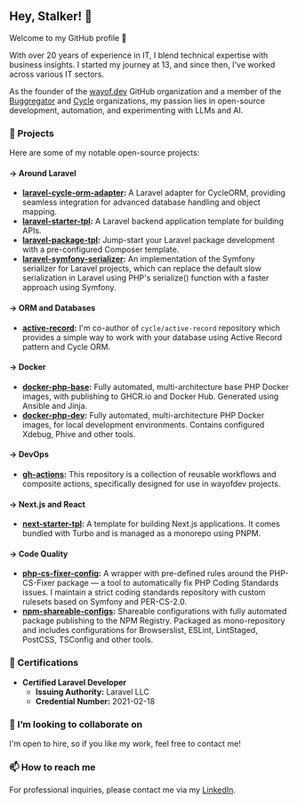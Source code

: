 ## Hey, Stalker! 👀

Welcome to my GitHub profile 👋

With over 20 years of experience in IT, I blend technical expertise with business insights.
I started my journey at 13, and since then, I've worked across various IT sectors.

As the founder of the [wayof.dev](https://github.com/wayofdev) GitHub organization and a member of the [Buggregator](https://github.com/buggregator) and [Cycle](https://github.com/cycle) organizations, my passion lies in open-source development, automation, and experimenting with LLMs and AI.

### 🚀 Projects

Here are some of my notable open-source projects:

#### → Around Laravel

- **[laravel-cycle-orm-adapter](https://github.com/wayofdev/laravel-cycle-orm-adapter):** A Laravel adapter for CycleORM, providing seamless integration for advanced database handling and object mapping.
- **[laravel-starter-tpl](https://github.com/wayofdev/laravel-starter-tpl):** A Laravel backend application template for building APIs.
- **[laravel-package-tpl](https://github.com/wayofdev/laravel-package-tpl):** Jump-start your Laravel package development with a pre-configured Composer template.
- **[laravel-symfony-serializer](https://github.com/wayofdev/laravel-symfony-serializer):** An implementation of the Symfony serializer for Laravel projects, which can replace the default slow serialization in Laravel using PHP's serialize() function with a faster approach using Symfony.

#### → ORM and Databases

- **[active-record](https://github.com/cycle/active-record):** I'm co-author of `cycle/active-record` repository which provides a simple way to work with your database using Active Record pattern and Cycle ORM.

#### → Docker

- **[docker-php-base](https://github.com/wayofdev/docker-php-base):** Fully automated, multi-architecture base PHP Docker images, with publishing to GHCR.io and Docker Hub. Generated using Ansible and Jinja.
- **[docker-php-dev](https://github.com/wayofdev/docker-php-dev):** Fully automated, multi-architecture PHP Docker images, for local development environments. Contains configured Xdebug, Phive and other tools.

#### → DevOps

- **[gh-actions](https://github.com/wayofdev/gh-actions):** This repository is a collection of reusable workflows and composite actions, specifically designed for use in wayofdev projects.

#### → Next.js and React

- **[next-starter-tpl](https://github.com/wayofdev/next-starter-tpl):** A template for building Next.js applications. It comes bundled with Turbo and is managed as a monorepo using PNPM.

#### → Code Quality

- **[php-cs-fixer-config](https://github.com/wayofdev/php-cs-fixer-config):** A wrapper with pre-defined rules around the PHP-CS-Fixer package — a tool to automatically fix PHP Coding Standards issues. I maintain a strict coding standards repository with custom rulesets based on Symfony and PER-CS-2.0.
- **[npm-shareable-configs](https://github.com/wayofdev/npm-shareable-configs):** Shareable configurations with fully automated package publishing to the NPM Registry. Packaged as mono-repository and includes configurations for Browserslist, ESLint, LintStaged, PostCSS, TSConfig and other tools.

### 📄 Certifications

- **Certified Laravel Developer**
  - **Issuing Authority:** Laravel LLC
  - **Credential Number:** 2021-02-18

### 👯 I’m looking to collaborate on

I'm open to hire, so if you like my work, feel free to contact me!

### 📫 How to reach me

For professional inquiries, please contact me via my [LinkedIn](https://www.linkedin.com/in/wayofdev/).
